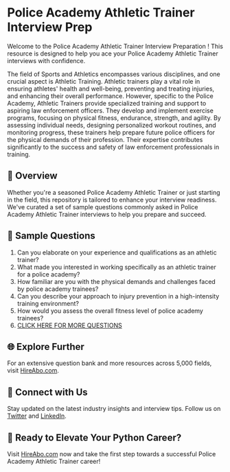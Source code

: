 # Police Academy Athletic Trainer Interview Prep

Welcome to the Police Academy Athletic Trainer Interview Preparation ! This resource is designed to help you ace your Police Academy Athletic Trainer interviews with confidence.

The field of Sports and Athletics encompasses various disciplines, and one crucial aspect is Athletic Training. Athletic trainers play a vital role in ensuring athletes' health and well-being, preventing and treating injuries, and enhancing their overall performance. However, specific to the Police Academy, Athletic Trainers provide specialized training and support to aspiring law enforcement officers. They develop and implement exercise programs, focusing on physical fitness, endurance, strength, and agility. By assessing individual needs, designing personalized workout routines, and monitoring progress, these trainers help prepare future police officers for the physical demands of their profession. Their expertise contributes significantly to the success and safety of law enforcement professionals in training.

## 🚀 Overview

Whether you're a seasoned Police Academy Athletic Trainer or just starting in the field, this repository is tailored to enhance your interview readiness. We've curated a set of sample questions commonly asked in Police Academy Athletic Trainer interviews to help you prepare and succeed.

## 📝 Sample Questions

1. Can you elaborate on your experience and qualifications as an athletic trainer?
2. What made you interested in working specifically as an athletic trainer for a police academy?
3. How familiar are you with the physical demands and challenges faced by police academy trainees?
4. Can you describe your approach to injury prevention in a high-intensity training environment?
5. How would you assess the overall fitness level of police academy trainees?
6. [CLICK HERE FOR MORE QUESTIONS](https://hireabo.com/job/15_3_24/Police%20Academy%20Athletic%20Trainer)

## 🌐 Explore Further

For an extensive question bank and more resources across 5,000 fields, visit [HireAbo.com](https://www.hireabo.com).

## 📱 Connect with Us

Stay updated on the latest industry insights and interview tips. Follow us on [Twitter](https://twitter.com/hireabo) and [LinkedIn](https://www.linkedin.com/in/hire-abo-3609972a8/).

## 🚀 Ready to Elevate Your Python Career?

Visit [HireAbo.com](https://www.hireabo.com) now and take the first step towards a successful Police Academy Athletic Trainer career!
